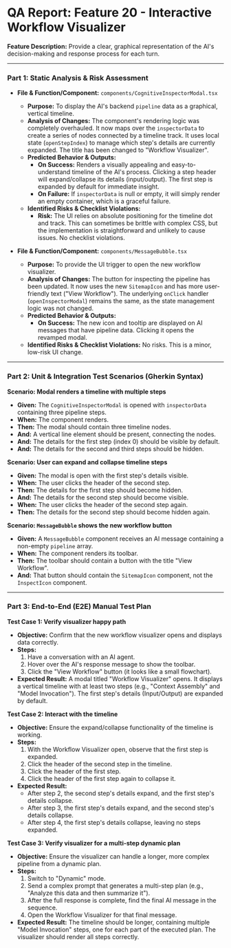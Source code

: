 
# QA Report: Feature 20 - Interactive Workflow Visualizer

**Feature Description:** Provide a clear, graphical representation of the AI's decision-making and response process for each turn.

---

### **Part 1: Static Analysis & Risk Assessment**

*   **File & Function/Component:** `components/CognitiveInspectorModal.tsx`
    *   **Purpose:** To display the AI's backend `pipeline` data as a graphical, vertical timeline.
    *   **Analysis of Changes:** The component's rendering logic was completely overhauled. It now maps over the `inspectorData` to create a series of nodes connected by a timeline track. It uses local state (`openStepIndex`) to manage which step's details are currently expanded. The title has been changed to "Workflow Visualizer".
    *   **Predicted Behavior & Outputs:**
        *   **On Success:** Renders a visually appealing and easy-to-understand timeline of the AI's process. Clicking a step header will expand/collapse its details (input/output). The first step is expanded by default for immediate insight.
        *   **On Failure:** If `inspectorData` is null or empty, it will simply render an empty container, which is a graceful failure.
    *   **Identified Risks & Checklist Violations:**
        *   **Risk:** The UI relies on absolute positioning for the timeline dot and track. This can sometimes be brittle with complex CSS, but the implementation is straightforward and unlikely to cause issues. No checklist violations.

*   **File & Function/Component:** `components/MessageBubble.tsx`
    *   **Purpose:** To provide the UI trigger to open the new workflow visualizer.
    *   **Analysis of Changes:** The button for inspecting the pipeline has been updated. It now uses the new `SitemapIcon` and has more user-friendly text ("View Workflow"). The underlying `onClick` handler (`openInspectorModal`) remains the same, as the state management logic was not changed.
    *   **Predicted Behavior & Outputs:**
        *   **On Success:** The new icon and tooltip are displayed on AI messages that have pipeline data. Clicking it opens the revamped modal.
    *   **Identified Risks & Checklist Violations:** No risks. This is a minor, low-risk UI change.

---

### **Part 2: Unit & Integration Test Scenarios (Gherkin Syntax)**

**Scenario: Modal renders a timeline with multiple steps**
*   **Given:** The `CognitiveInspectorModal` is opened with `inspectorData` containing three pipeline steps.
*   **When:** The component renders.
*   **Then:** The modal should contain three timeline nodes.
*   **And:** A vertical line element should be present, connecting the nodes.
*   **And:** The details for the first step (index 0) should be visible by default.
*   **And:** The details for the second and third steps should be hidden.

**Scenario: User can expand and collapse timeline steps**
*   **Given:** The modal is open with the first step's details visible.
*   **When:** The user clicks the header of the second step.
*   **Then:** The details for the first step should become hidden.
*   **And:** The details for the second step should become visible.
*   **When:** The user clicks the header of the second step again.
*   **Then:** The details for the second step should become hidden again.

**Scenario: `MessageBubble` shows the new workflow button**
*   **Given:** A `MessageBubble` component receives an AI message containing a non-empty `pipeline` array.
*   **When:** The component renders its toolbar.
*   **Then:** The toolbar should contain a button with the title "View Workflow".
*   **And:** That button should contain the `SitemapIcon` component, not the `InspectIcon` component.

---

### **Part 3: End-to-End (E2E) Manual Test Plan**

**Test Case 1: Verify visualizer happy path**
*   **Objective:** Confirm that the new workflow visualizer opens and displays data correctly.
*   **Steps:**
    1.  Have a conversation with an AI agent.
    2.  Hover over the AI's response message to show the toolbar.
    3.  Click the "View Workflow" button (it looks like a small flowchart).
*   **Expected Result:** A modal titled "Workflow Visualizer" opens. It displays a vertical timeline with at least two steps (e.g., "Context Assembly" and "Model Invocation"). The first step's details (Input/Output) are expanded by default.

**Test Case 2: Interact with the timeline**
*   **Objective:** Ensure the expand/collapse functionality of the timeline is working.
*   **Steps:**
    1.  With the Workflow Visualizer open, observe that the first step is expanded.
    2.  Click the header of the second step in the timeline.
    3.  Click the header of the first step.
    4.  Click the header of the first step again to collapse it.
*   **Expected Result:**
    *   After step 2, the second step's details expand, and the first step's details collapse.
    *   After step 3, the first step's details expand, and the second step's details collapse.
    *   After step 4, the first step's details collapse, leaving no steps expanded.

**Test Case 3: Verify visualizer for a multi-step dynamic plan**
*   **Objective:** Ensure the visualizer can handle a longer, more complex pipeline from a dynamic plan.
*   **Steps:**
    1.  Switch to "Dynamic" mode.
    2.  Send a complex prompt that generates a multi-step plan (e.g., "Analyze this data and then summarize it").
    3.  After the full response is complete, find the final AI message in the sequence.
    4.  Open the Workflow Visualizer for that final message.
*   **Expected Result:** The timeline should be longer, containing multiple "Model Invocation" steps, one for each part of the executed plan. The visualizer should render all steps correctly.
